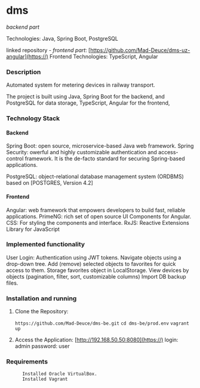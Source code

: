 # dms

_backend part_

Technologies: Java, Spring Boot, PostgreSQL

linked repository - _frontend part_: [https://github.com/Mad-Deuce/dms-uz-angular](https://)
Frontend Technologies: TypeScript, Angular

### Description

Automated system for metering devices in railway transport.

The project is built using Java, Spring Boot for the backend, and PostgreSQL for data storage, TypeScript, Angular for the frontend,
### Technology Stack

#### Backend

Spring Boot: open source, microservice-based Java web framework.
Spring Security: owerful and highly customizable authentication and access-control framework. It is the de-facto standard for securing Spring-based applications.

PostgreSQL: object-relational database management system (ORDBMS) based on [POSTGRES, Version 4.2]
#### Frontend

Angular: web framework that empowers developers to build fast, reliable applications.
PrimeNG: rich set of open source UI Components for Angular.
CSS: For styling the components and interface.
RxJS: Reactive Extensions Library for JavaScript
### Implemented functionality

User Login: Authentication using JWT tokens.
Navigate objects using a drop-down tree.
Add (remove) selected objects to favorites for quick access to them.
Storage favorites object in LocalStorage.
View devices by objects (pagination, filter, sort, customizable columns)
Import DB backup files. 
### Installation and running

1. Clone the Repository:

   `https://github.com/Mad-Deuce/dms-be.git`
   `cd dms-be/prod.env`
   `vagrant up`
2. Access the Application:
   [http://192.168.50.50:8080](https://)
   login:   admin
   password: user

### Requirements

```
      Installed Oracle VirtualBox.
      Installed Vagrant
```

